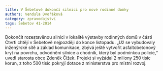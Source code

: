 ```yaml
---
title: V Šebetově dokončí silnici pro nové rodinné domky
authors: Vendula Dvořáková
category: zpravodajství
tags: Šebetov 41-2014 
---
```


Dokončit rozestavěnou silnici v lokalitě výstavby rodinných domů v části Čtvrti chtějí v Šebetově nejpozději do konce listopadu. „Už se vybudovaly inženýrské sítě a základ komunikace, zbývá ještě vytvořit asfaltobetonový kryt na povrchu, odvodnění silnice a chodník, který byl podmínkou policie,“ uvedl starosta obce Zdeněk Čížek. Projekt si vyžádal 2 miliony 250 tisíc korun, z toho 500 tisíc pokryjí dotace z ministerstva pro místní rozvoj.